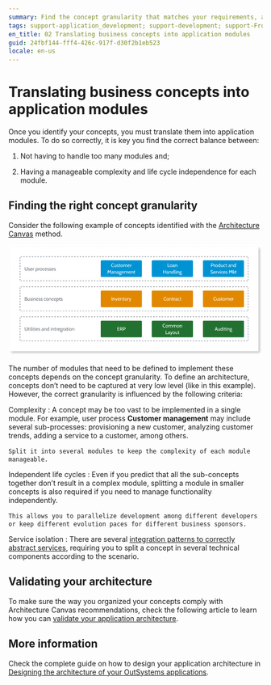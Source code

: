 ```yaml
---
summary: Find the concept granularity that matches your requirements, and reach the right balance between the number of OutSystems modules and the overall complexity.
tags: support-application_development; support-development; support-Front_end_Development; support-Infrastuture_Architecture
en_title: 02 Translating business concepts into application modules
guid: 24fbf144-fff4-426c-917f-d30f2b1eb523
locale: en-us
---
```


# Translating business concepts into application modules

Once you identify your concepts, you must translate them into application modules. To do so correctly, it is key you find the correct balance between:

1. Not having to handle too many modules and;

2. Having a manageable complexity and life cycle independence for each module. 

## Finding the right concept granularity

Consider the following example of concepts identified with the [Architecture Canvas](https://success.outsystems.com/Support/Enterprise_Customers/Maintenance_and_Operations/Designing_the_architecture_of_your_OutSystems_applications/01_The_4_Layer_Canvas) method.

![](images/architecture-canvas-concepts-diag.png)

The number of modules that need to be defined to implement these concepts depends on the concept granularity. To define an architecture, concepts don’t need to be captured at very low level (like in this example). However, the correct granularity is influenced by the following criteria:

Complexity
:   A concept may be too vast to be implemented in a single module. For example, user process **Customer management** may include several sub-processes: provisioning a new customer, analyzing customer trends, adding a service to a customer, among others.

    Split it into several modules to keep the complexity of each module manageable.

Independent life cycles
:   Even if you predict that all the sub-concepts together don’t result in a complex module, splitting a module in smaller concepts is also required if you need to manage functionality independently.

    This allows you to parallelize development among different developers or keep different evolution paces for different business sponsors.

Service isolation
:   There are several [integration patterns to correctly abstract services](https://success.outsystems.com/Support/Enterprise_Customers/Maintenance_and_Operations/Designing_the_architecture_of_your_OutSystems_applications/05_Integration_Patterns_for_Core_Services_Abstraction), requiring you to split a concept in several technical components according to the scenario.

## Validating your architecture

To make sure the way you organized your concepts comply with Architecture Canvas recommendations, check the following article to learn how you can [validate your application architecture](https://success.outsystems.com/Support/Enterprise_Customers/Maintenance_and_Operations/Designing_the_architecture_of_your_OutSystems_applications/03_Validating_your_application_architecture).

## More information

Check the complete guide on how to design your application architecture in [Designing the architecture of your OutSystems applications](intro.md).
